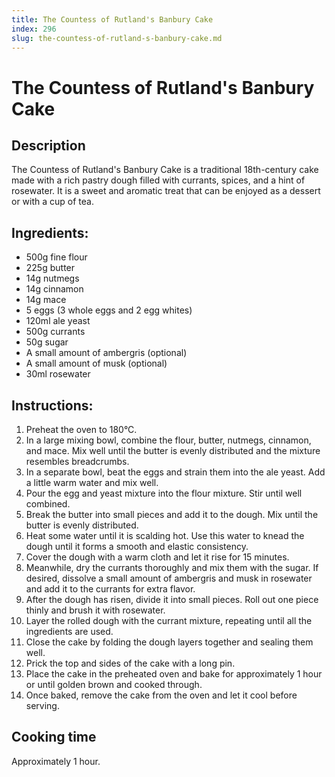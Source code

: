 ```yaml
---
title: The Countess of Rutland's Banbury Cake
index: 296
slug: the-countess-of-rutland-s-banbury-cake.md
---
```


# The Countess of Rutland's Banbury Cake

## Description
The Countess of Rutland's Banbury Cake is a traditional 18th-century cake made with a rich pastry dough filled with currants, spices, and a hint of rosewater. It is a sweet and aromatic treat that can be enjoyed as a dessert or with a cup of tea.

## Ingredients:
- 500g fine flour
- 225g butter
- 14g nutmegs
- 14g cinnamon
- 14g mace
- 5 eggs (3 whole eggs and 2 egg whites)
- 120ml ale yeast
- 500g currants
- 50g sugar
- A small amount of ambergris (optional)
- A small amount of musk (optional)
- 30ml rosewater

## Instructions:
1. Preheat the oven to 180°C.
2. In a large mixing bowl, combine the flour, butter, nutmegs, cinnamon, and mace. Mix well until the butter is evenly distributed and the mixture resembles breadcrumbs.
3. In a separate bowl, beat the eggs and strain them into the ale yeast. Add a little warm water and mix well.
4. Pour the egg and yeast mixture into the flour mixture. Stir until well combined.
5. Break the butter into small pieces and add it to the dough. Mix until the butter is evenly distributed.
6. Heat some water until it is scalding hot. Use this water to knead the dough until it forms a smooth and elastic consistency.
7. Cover the dough with a warm cloth and let it rise for 15 minutes.
8. Meanwhile, dry the currants thoroughly and mix them with the sugar. If desired, dissolve a small amount of ambergris and musk in rosewater and add it to the currants for extra flavor.
9. After the dough has risen, divide it into small pieces. Roll out one piece thinly and brush it with rosewater.
10. Layer the rolled dough with the currant mixture, repeating until all the ingredients are used.
11. Close the cake by folding the dough layers together and sealing them well.
12. Prick the top and sides of the cake with a long pin.
13. Place the cake in the preheated oven and bake for approximately 1 hour or until golden brown and cooked through.
14. Once baked, remove the cake from the oven and let it cool before serving.

## Cooking time
Approximately 1 hour.